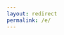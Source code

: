 ```yaml
---
layout: redirect
permalink: /e/
---
```


<script>window.location.replace('http://stackoverflow.com');</script>
